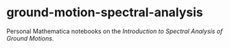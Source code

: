 # ground-motion-spectral-analysis
Personal Mathematica notebooks on the *Introduction to Spectral Analysis of Ground Motions*.
